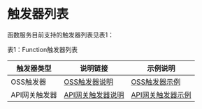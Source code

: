 # 触发器列表

函数服务目前支持的触发器列表见表1：

表1：Function触发器列表

| 触发器类型    | 说明链接          | 示例说明 |
| ------------- | ----------------- | -------- |
| OSS触发器     |  [OSS触发器说明](eventsourceservice/oss-tirgger.md)|  [OSS触发器示例](/documentation/Elastic-Compute/Function-Service/Operation-Guide/use-cases/oss-case.md)|
| API网关触发器 | [API网关触发器说明](eventsourceservice/apig-tigger.md) | [API网关触发器示例](../../use-cases/apig-case.md)|
